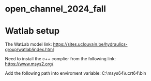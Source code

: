 # open_channel_2024_fall

# Watlab setup

The WatLab model link: 
https://sites.uclouvain.be/hydraulics-group/watlab/index.html


Need to install the c++ complier from the following link: https://www.msys2.org/

Add the following path into enviroment variable: C:\msys64\ucrt64\bin


